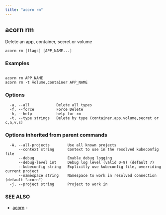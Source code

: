 ```yaml
---
title: "acorn rm"
---
```

## acorn rm

Delete an app, container, secret or volume

```
acorn rm [flags] [APP_NAME...]
```

### Examples

```

acorn rm APP_NAME
acorn rm -t volume,container APP_NAME
```

### Options

```
  -a, --all            Delete all types
  -f, --force          Force Delete
  -h, --help           help for rm
  -t, --type strings   Delete by type (container,app,volume,secret or c,a,v,s)
```

### Options inherited from parent commands

```
  -A, --all-projects        Use all known projects
      --context string      Context to use in the resolved kubeconfig file
      --debug               Enable debug logging
      --debug-level int     Debug log level (valid 0-9) (default 7)
      --kubeconfig string   Explicitly use kubeconfig file, overriding current project
      --namespace string    Namespace to work in resolved connection (default "acorn")
  -j, --project string      Project to work in
```

### SEE ALSO

* [acorn](acorn.md)	 - 

